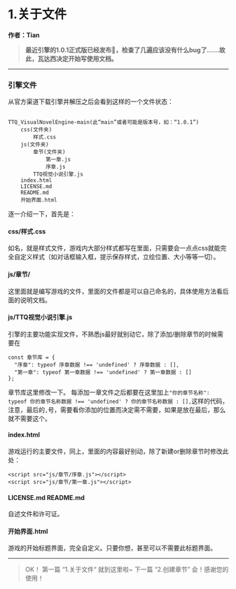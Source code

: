 # 1.关于文件

**作者：Tian**

> **最近引擎的1.0.1正式版已经发布🎉，检查了几遍应该没有什么bug了……故此，瓦达西决定开始写使用文档。**

---

### 引擎文件

从官方渠道下载引擎并解压之后会看到这样的一个文件状态：

```

TTQ_VisualNovelEngine-main(此“main”或者可能是版本号，如：“1.0.1”)
	css(文件夹)
		样式.css
	js(文件夹)
		章节(文件夹)
			第一章.js
			序章.js
		TTQ视觉小说引擎.js
	index.html
	LICENSE.md
	README.md
	开始界面.html
```

逐一介绍一下，首先是：

#### css/样式.css

如名，就是样式文件，游戏内大部分样式都写在里面，只需要会一点点css就能完全自定义样式（如对话框输入框，提示保存样式，立绘位置、大小等等一切）。

#### js/章节/

这里面就是编写游戏的文件，里面的文件都是可以自己命名的，具体使用方法看后面的说明文档。

#### js/TTQ视觉小说引擎.js

引擎的主要功能实现文件，不熟悉js最好就别动它，除了添加/删除章节的时候需要在
```
const 章节库 = {
  "序章": typeof 序章数据 !== 'undefined' ? 序章数据 : [],
  "第一章": typeof 第一章数据 !== 'undefined' ? 第一章数据 : []
};
```
章节库这里修改一下。
每添加一章文件之后都要在这里加上`"你的章节名称": typeof 你的章节名称数据 !== 'undefined' ? 你的章节名称数据 : [],`这样的代码，注意，最后的`,`号，需要看你添加的位置而决定需不需要，如果是放在最后，那么就不需要这个。

#### index.html

游戏运行的主要文件，同上，里面的内容最好别动，除了新建or删除章节时修改此处：
```
<script src="js/章节/序章.js"></script>
<script src="js/章节/第一章.js"></script>
```

#### LICENSE.md README.md

自述文件和许可证。

#### 开始界面.html

游戏的开始标题界面，完全自定义。只要你想，甚至可以不需要此标题界面。

---

> OK！
> 第一篇 “1.关于文件“ 就到这里啦~
> 下一篇 “2.创建章节” 会！感谢您的使用！
